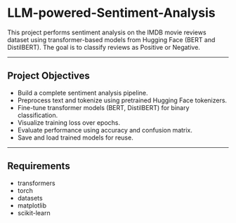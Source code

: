 # LLM-powered-Sentiment-Analysis

This project performs sentiment analysis on the IMDB movie reviews dataset using transformer-based models from Hugging Face (BERT and DistilBERT). The goal is to classify reviews as Positive or Negative.

---
## Project Objectives
- Build a complete sentiment analysis pipeline.
- Preprocess text and tokenize using pretrained Hugging Face tokenizers.
- Fine-tune transformer models (BERT, DistilBERT) for binary classification.
- Visualize training loss over epochs.
- Evaluate performance using accuracy and confusion matrix.
- Save and load trained models for reuse.
---


## Requirements
- transformers
- torch
- datasets
- matplotlib
- scikit-learn
